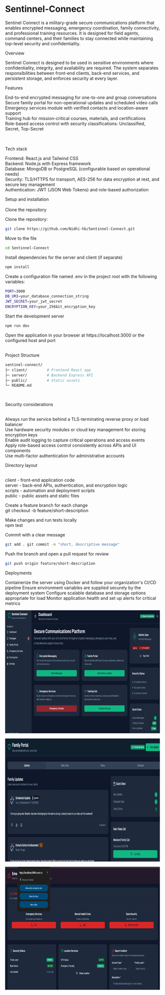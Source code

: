 # Sentinnel-Connect
Sentinel Connect is a military-grade secure communications platform that enables encrypted messaging, emergency coordination, family connectivity, and professional training resources. It is designed for field agents, command centers, and their families to stay connected while maintaining top-level security and confidentiality.

Overview

Sentinel Connect is designed to be used in sensitive environments where confidentiality, integrity, and availability are required. 
The system separates responsibilities between front-end clients, back-end services, and persistent storage, and enforces security at every layer.

Features

End-to-end encrypted messaging for one-to-one and group conversations<br>
Secure family portal for non-operational updates and scheduled video calls<br>
Emergency services module with verified contacts and location-aware support<br>
Training hub for mission-critical courses, materials, and certifications<br>
Role-based access control with security classifications: Unclassified, Secret, Top-Secret<br><br><br>

Tech stack<br>

Frontend: React.js and Tailwind CSS<br>
Backend: Node.js with Express framework<br>
Database: MongoDB or PostgreSQL (configurable based on operational needs)<br>
Security: TLS/HTTPS for transport, AES-256 for data encryption at rest, and secure key management<br>
Authentication: JWT (JSON Web Tokens) and role-based authorization<br>

Setup and installation<br><br>
Clone the repository<br>

Clone the repository:
```bash
git clone https://github.com/Nidhi-hb/Sentinnel-Connect.git
```
Move to the file
```bash
cd Sentinnel-Connect
```
Install dependencies for the server and client (if separate)
```bash
npm install
```
Create a configuration file named .env in the project root with the following variables:
```bash
PORT=3000
DB_URI=your_database_connection_string
JWT_SECRET=your_jwt_secret
ENCRYPTION_KEY=your_256bit_encryption_key
```
Start the development server
```bash
npm run dev
```
Open the application in your browser at https://localhost:3000 or the configured host and port<br><br>

Project Structure 
```bash
sentinel-connect/
├─ client/         # Frontend React app
├─ server/         # Backend Express API
├─ public/         # Static assets
└─ README.md
```
<br>

Security considerations<br><br>

Always run the service behind a TLS-terminating reverse proxy or load balancer<br>
Use hardware security modules or cloud key management for storing encryption keys<br>
Enable audit logging to capture critical operations and access events<br>
Apply role-based access control consistently across APIs and UI components<br>
Use multi-factor authentication for administrative accounts<br>

Directory layout<br><br>

client - front-end application code<br>
server - back-end APIs, authentication, and encryption logic<br>
scripts - automation and deployment scripts<br>
public - public assets and static files<br>


Create a feature branch for each change<br>
git checkout -b feature/short-description

Make changes and run tests locally<br>
npm test<br>

Commit with a clear message
```bash
git add . git commit -m "short, descriptive message"
```
Push the branch and open a pull request for review
```bash
git push origin feature/short-description
```

Deployments

Containerize the server using Docker and follow your organization's CI/CD pipeline
Ensure environment variables are supplied securely by the deployment system
Configure scalable database and storage options appropriate for load
Monitor application health and set up alerts for critical metrics

<p align="center">
  <img src="s1.png" alt="Screenshot 1" width="750" height="400">
</p>

<p align="center">
  <img src="s2.png" alt="Screenshot 2" width="750" height="400">
</p>

<p align="center">
  <img src="s3.png" alt="Screenshot 3" width="750" height="400">
</p>
